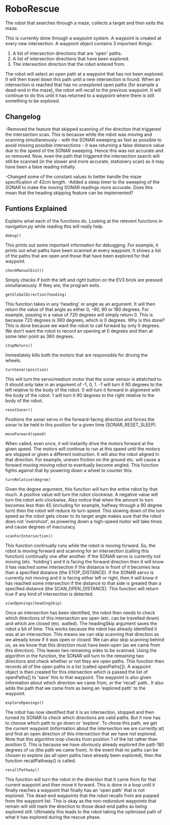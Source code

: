 # RoboRescue
The robot that searches through a maze, collects a target and then exits the maze.

This is currently done through a waypoint system. A waypoint is created at every new intersection.
A waypoint object contains 3 important things:
  1. A list of intersection directions that are 'open' paths.
  2. A list of intersection directions that have been explored.
  3. The intersection direction that the robot entered from.
  
The robot will select an open path at a waypoint that has not been explored. It will then travel down this path until a new 
intersection is found. 
When an intersection is reached that has no unexplored open paths (for example a dead-end in the maze), the robot will recall to 
the previous waypoint. It will continue to do this until it has returned to a waypoint where there is still something to be explored.


Changelog
----------

-Removed the feature that skipped scanning of the direction that triggered the intersection scan. This is because while the
robot was moving and scanning simultaneously - with the SONAR sweeping as fast as possible to avoid missing possible
intersections - it was returning a false distance value due to the speed of the SONAR sweeping. Hence this was not accurate and
so removed. Now, even the path that triggered the intersection search will still be scanned (in the slower and more accurate,
stationery scan) as it may have been a false reading initially.

-Changed some of the constant values to better handle the maze specification of 42cm length.
-Added a sleep timer to the sweeping of the SONAR to make the moving SONAR readings more accurate. Does this mean that the
heading skipping feature can be implemented?

Funtions Explained
-------------------
Explains what each of the functions do. Looking at the relevent functions in navigation.py while reading this will really help.


``debug()``

This prints out some important information for debugging. For example, it prints out what paths have been scanned at every waypoint. It shows a list of the paths that are open and those that have been explored for that waypoint.


``checkManualExit()``
    
Simply checks if both the left and right button on the EV3 brick are pressed simultaneously. If they are, the program exits. 


``getGlobalDirection(heading)``
   
This function takes in any 'heading' or angle as an argument. It will then return the value of that angle as either 0, -90, 90 or 180 degrees. For example, passing in a value of 720 degrees will simply return 0. This is because 720 degrees is 360 degrees, which is 0 degrees.
Why is this done?
This is done because we want the robot to call forward by only 0 degrees. We don't want the robot to record an opening at 0 degrees and then at some later point as 360 degrees.


``stopMotors()``
    
Immediately kills both the motors that are responsible for driving the wheels.


``turnSonar(position)``
    
This will turn the servo/medium motor that the sonar sensor is attatched to. 
It should only take in an argument of -1, 0, 1.
-1 will turn it 90 degrees to the left relative to the body of the robot.
0 will turn it forward in alignment with the body of the robot.
1 will turn it 90 degrees to the right relative to the body of the robot.


``resetSonar()``
    
Positions the sonar servo in the forward-facing direction and forces the sonar to be held in this position for a given time (SONAR_RESET_SLEEP). 


``moveForward(speed)``

When called, even once, it will instantly drive the motors forward at the given speed. The motors will continue to run at this speed until the motors are stopped or given a different instruction.
It will also the robot aligned in that direction. For example, uneven friction on the ground etc. will cause a forward moving
moving robot to eventually become angled. This function fights against that by powering down a wheel to counter this.


``turnRelative(degree)``

Given the degree argument, this function will turn the entire robot by that much.
A positive value will turn the robot clockwise. A negative value will turn the robot anti-clockwise.
Also notice that when the amount to turn becomes less than 45 (including for example, halfway through a 90 degree turn) then the robot will reduce its turn speed.
This slowing down of the turn speed as the robot gets closer to its target angle makes sure that the robot does not 'overshoot', as powering down a high-speed motor will take times and cause degrees of inaccuracy. 


``scanForIntersection()``

This function continually runs while the robot is moving forward. So, the robot is moving forward and scanning for an intersection (calling this function) continually one after another. 
If the SONAR servo is currently not moving (etc. 'holding') and it is facing the forward direction then it will know it has 
reached some intersection if the distance in front of it becomes less than a specified distance (the STOP_DISTANCE).
If the SONAR servo is currently not moving and it is facing either left or right, then it will know it has
reached some intersection if the distance to that side is greated than a specified distance (the SCAN_OPEN_DISTANCE).
This function will return true if any kind of intersection is detected.


``scanOpenings(headingSkip)``

Once an intersection has been identified, the robot then needs to check which directions of this intersection are open (etc. can be travelled down) and which are closed (etc. walled).
The headingSkip argument saves the robot a bit of time. This works because the robot has already identified it was at an intersection.
This means we can skip scanning that direction as we already know if it was open or closed.
We can also skip scanning behind us, as we know that this direction must have been open (as we came from this direction).
This leaves two remaining sides to be scanned. Using the algorithm in the function, the SONAR will turn to the remaining two
directions and check whether or not they are open paths. 
This function then records all of the open paths in a list (called openPaths[]).
A waypoint object is then created for this intersection which is passed the list of openPaths[] to 'save' this to that waypoint.
The waypoint is also given information about which direction we came from, or the 'recall' path..
It also adds the path that we came from as being an 'explored path' to the waypoint.


``exploreOpenings()``

The robot has now identified that it is an intersection, stopped and then turned its SONAR to check which directions are valid paths. 
But it now has to choose which path to go down or 'explore'.
To chose this path, we get the current waypoint (information about the intersection we are currently at) and find an open direction of this intersection that we have not explored.
Note that this algorithm loop checks from position 1 of the list rather than position 0. This is because we have obviously 
already explored the path 180 degrees of us (the path we came from).
In the event that no paths can be chosen to explore (as all open paths have already been explored), then the function recallPathway() is called.


``recallPathway()``

This function will turn the robot in the direction that it came from for that current waypoint and then move it forward. This is done in a loop until it finally reaches a waypoint that finally has an 'open path' that is not explored. 
The dead-end waypoints that the robot recalls from are popped from the waypoint list. This is okay as the non-redundunt waypoints that remain will still mark the direction to those dead-end paths as being explored still. 
Ultimately this leads to the robot taking the optimized path of what it has explored during the rescue phase. 



